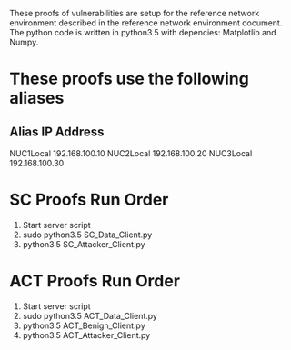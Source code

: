 These proofs of vulnerabilities are setup for the reference network environment described
in the reference network environment document. The python code is written in python3.5
with depencies: Matplotlib and Numpy.

These proofs use the following aliases
======================================
Alias		IP Address
-------------------------------
NUC1Local	192.168.100.10
NUC2Local	192.168.100.20
NUC3Local	192.168.100.30


SC Proofs Run Order
===================
1. Start server script
2. sudo python3.5 SC_Data_Client.py
3. python3.5 SC_Attacker_Client.py

ACT Proofs Run Order
====================
1. Start server script
2. sudo python3.5 ACT_Data_Client.py
3. python3.5 ACT_Benign_Client.py
4. python3.5 ACT_Attacker_Client.py


